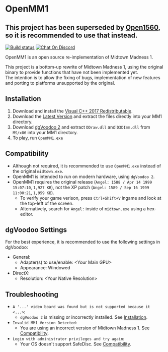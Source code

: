 # OpenMM1

## This project has been superseded by [Open1560](https://github.com/0x1F9F1/Open1560), so it is recommended to use that instead.

[![Build status](https://ci.appveyor.com/api/projects/status/61emkjr3xrxngjke/branch/master?svg=true)](https://ci.appveyor.com/project/0x1F9F1/openmm1/branch/master)
[![Chat On Discord](https://img.shields.io/discord/239900961731117059?color=7289DA&logo=discord)](https://discord.gg/ykT7PT4)

OpenMM1 is an open source re-implementation of Midtown Madness 1.

This project is a bottom-up rewrite of Midtown Madness 1, using the original binary to provide functions that have not been implemented yet.<br/>
The intention is to allow the fixing of bugs, implementation of new features and porting to platforms unsupported by the original.<br/>

## Installation
1. Download and install the [Visual C++ 2017 Redistributable](https://go.microsoft.com/fwlink/?LinkId=746571).
2. Download the [Latest Version](https://ci.appveyor.com/api/projects/0x1F9F1/OpenMM1/artifacts/build/OpenMM1.zip?branch=master) and extract the files directly into your MM1 directory.
3. Download [dgVoodoo 2](http://www.dege.freeweb.hu/dgVoodoo2/dgVoodoo2.html) and extract `DDraw.dll` and `D3DImm.dll` from `MS/x86` into your MM1 directory.
4. To play, run `OpenMM1.exe`

## Compatibility
* Although not required, it is recommended to use `OpenMM1.exe` instead of the original `midtown.exe`.
* OpenMM1 is intended to run on modern hardware, using `dgVoodoo 2`.
* OpenMM1 requires the original release (`Angel: 1588 / Apr 14 1999 15:07:10`, `1,927 KB`), not the XP patch (`Angel: 1589 / Sep 16 1999 11:00:21`, `1,959 KB`).
    * To verify your game verison, press `Ctrl+Shift+V` ingame and look at the top-left of the screen.
    * Alternatively, search for `Angel:` inside of `midtown.exe` using a hex-editor.

## dgVoodoo Settings
For the best experience, it is recommended to use the following settings in dgVoodoo:
* General:
    * Adapter(s) to use/enable: \<Your Main GPU>
    * Appearance: Windowed
* DirectX:
    * Resolution: \<Your Native Resolution>

## Troubleshooting
* `A '...' video board was found but is not supported because it <...>`:
    * `dgVoodoo 2` is missing or incorrectly installed. See [Installation](#Installation).
* `Invalid MM1 Version Detected`:
    * You are using an incorrect version of Midtown Madness 1. See [Compatibility](#Compatibility).
* `Login with administrator privileges and try again`:
    * Your OS doesn't support SafeDisc. See [Compatibility](#Compatibility).
